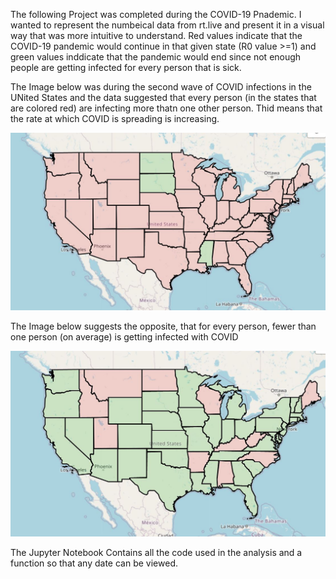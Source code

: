 The following Project was completed during the COVID-19 Pnademic. I wanted to represent the numbeical data from rt.live and present it in a visual way that was more intuitive to understand. Red values indicate that the COVID-19 pandemic would continue in that given state (R0 value >=1) and green values inddicate that the pandemic would end since not enough people are getting infected for every person that is sick.

The Image below was during the second wave of COVID infections in the UNited States and the data suggested that every person (in the states that are colored red) are infecting more thatn one other person. Thid means that the rate at which COVID is spreading is increasing.

![Example Image](https://github.com/JoJo10Smith/Rt_live_COVID_map/blob/main/2020-10-29_example.JPG)

The Image below suggests the opposite, that for every person, fewer than one person (on average) is getting infected with COVID

![Example Image #2](https://github.com/JoJo10Smith/Rt_live_COVID_map/blob/main/2020-04-29_example.JPG)

The Jupyter Notebook Contains all the code used in the analysis and a function so that any date can be viewed.
